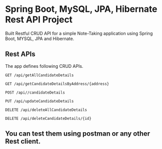 # Spring Boot, MySQL, JPA, Hibernate Rest API Project

Built Restful CRUD API for a simple Note-Taking application using Spring Boot, MYSQL, JPA and Hibernate.

## Rest APIs

The app defines following CRUD APIs.

    GET /api/getAllCandidateDetails
    
    GET /api/getCandidateDetailsByAddress/{address}
    
    POST /api//candidateDetails
    
    PUT /api/updateCandidateDetails
    
    DELETE /api/deleteAllCandidateDetails
    
    DELETE /api/deleteCandidateDetails/{id}

## You can test them using postman or any other Rest client.
